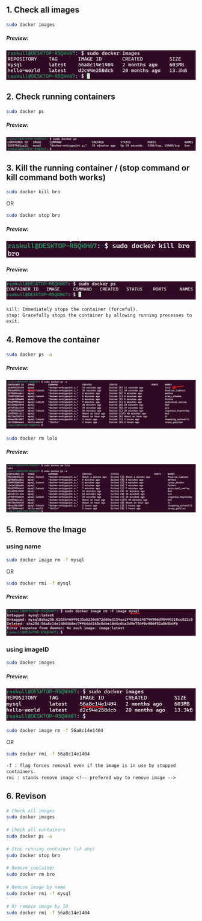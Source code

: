 ## 1. Check all images  
```bash
sudo docker images
```  
##### Preview:  
![](../Z_Photos/065.png)  
## 2. Check running containers  
```bash
sudo docker ps
```  
##### Preview:  
![](../Z_Photos/066.png)  
## 3. Kill the running container / (stop command or kill command both works)
```bash
sudo docker kill bro
```  
OR
```bash
sudo docker stop bro
```  
##### Preview:  
![](../Z_Photos/067.png)  
##### Preview:  
![](../Z_Photos/068.png)  
```vbnet
kill: Immediately stops the container (forceful).
stop: Gracefully stops the container by allowing running processes to exit.
```  
## 4. Remove the container  
```bash
sudo docker ps -a
```  
##### Preview:  
![](../Z_Photos/069.png)  
```bash
sudo docker rm lolo
```  
##### Preview:  
![](../Z_Photos/073.png)  
## 5. Remove the Image  
### using name  
```bash
sudo docker image rm -f mysql
```  
OR
```bash
sudo docker rmi -f mysql
```  
##### Preview:  
![](../Z_Photos/070.png)  
### using imageID  
```bash
sudo docker images
```  
##### Preview:  
![](../Z_Photos/071.png)  
```bash
sudo docker image rm -f 56a8c14e1404
```  
OR
```bash
sudo docker rmi -f 56a8c14e1404
```  
```vbnet
-f : flag forces removal even if the image is in use by stopped containers.
rmi : stands remove image <!-- prefered way to remove image -->
```  
## 6. Revison  
```bash
# Check all images
sudo docker images

# Check all containers
sudo docker ps -a

# Stop running container (if any)
sudo docker stop bro

# Remove container
sudo docker rm bro

# Remove image by name
sudo docker rmi -f mysql

# Or remove image by ID
sudo docker rmi -f 56a8c14e1404

```  